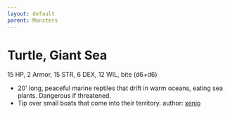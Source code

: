 ```yaml
---
layout: default
parent: Monsters
---
```

# Turtle, Giant Sea
15 HP, 2 Armor, 15 STR, 6 DEX, 12 WIL, bite (d6+d6)
-   20’ long, peaceful marine reptiles that drift in warm oceans, eating
    sea plants. Dangerous if threatened.
-   Tip over small boats that come into their territory.
author: [xenio](https://xenioinabottle.blogspot.com)
